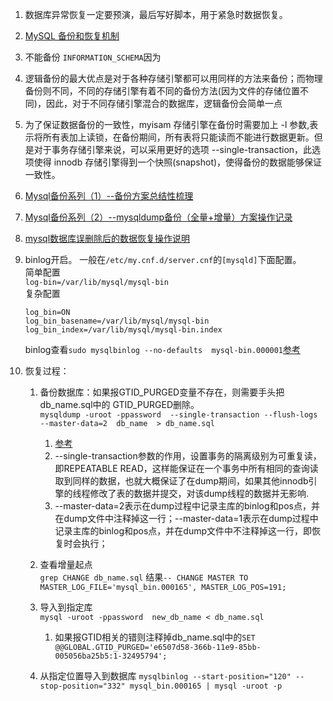 1. 数据库异常恢复一定要预演，最后写好脚本，用于紧急时数据恢复。     
1. [MySQL 备份和恢复机制](https://juejin.im/entry/5a0aa2026fb9a045132a369f)      
1. 不能备份 `INFORMATION_SCHEMA`因为
1. 逻辑备份的最大优点是对于各种存储引擎都可以用同样的方法来备份；而物理备份则不同，不同的存储引擎有着不同的备份方法(因为文件的存储位置不同)，因此，对于不同存储引擎混合的数据库，逻辑备份会简单一点       
1. 为了保证数据备份的一致性，myisam 存储引擎在备份时需要加上 -l 参数,表示将所有表加上读锁，在备份期间，所有表将只能读而不能进行数据更新。但是对于事务存储引擎来说，可以采用更好的选项 --single-transaction，此选项使得 innodb 存储引擎得到一个快照(snapshot)，使得备份的数据能够保证一致性。      
1. [Mysql备份系列（1）--备份方案总结性梳理](https://www.cnblogs.com/kevingrace/p/6112565.html)     
1. [Mysql备份系列（2）--mysqldump备份（全量+增量）方案操作记录](http://www.cnblogs.com/kevingrace/p/6114979.html)     
1. [mysql数据库误删除后的数据恢复操作说明](http://www.cnblogs.com/kevingrace/p/5904800.html)      
1. binlog开启。
    一般在`/etc/my.cnf.d/server.cnf`的`[mysqld]`下面配置。      
    简单配置        
    `log-bin=/var/lib/mysql/mysql-bin`      
    复杂配置
    ```
    log_bin=ON
    log_bin_basename=/var/lib/mysql/mysql-bin
    log_bin_index=/var/lib/mysql/mysql-bin.index      
    ```
    binlog查看`sudo mysqlbinlog --no-defaults  mysql-bin.000001`[参考](https://www.cnblogs.com/cobbliu/p/4311926.html)  
    
    
 1. 恢复过程：     
    1. 备份数据库：如果报GTID_PURGED变量不存在，则需要手头把db_name.sql中的  GTID_PURGED删除。     
            `mysqldump -uroot -ppassword  --single-transaction --flush-logs --master-data=2  db_name  > db_name.sql`     
            
          1. [参考](https://blog.csdn.net/cug_jiang126com/article/details/49824471)     
          1. --single-transaction参数的作用，设置事务的隔离级别为可重复读，即REPEATABLE READ，这样能保证在一个事务中所有相同的查询读取到同样的数据，也就大概保证了在dump期间，如果其他innodb引擎的线程修改了表的数据并提交，对该dump线程的数据并无影响.        
          1. --master-data=2表示在dump过程中记录主库的binlog和pos点，并在dump文件中注释掉这一行；--master-data=1表示在dump过程中记录主库的binlog和pos点，并在dump文件中不注释掉这一行，即恢复时会执行；   
    1. 查看增量起点     
            `grep CHANGE db_name.sql`  结果`-- CHANGE MASTER TO MASTER_LOG_FILE='mysql_bin.000165', MASTER_LOG_POS=191;`     
    1. 导入到指定库   
            `mysql -uroot -ppassword  new_db_name < db_name.sql`    
          1. 如果报GTID相关的错则注释掉db_name.sql中的`SET @@GLOBAL.GTID_PURGED='e6507d58-366b-11e9-85bb-005056ba25b5:1-32495794';`
    1. 从指定位置导入到数据库
            `mysqlbinlog --start-position="120" --stop-position="332" mysql_bin.000165 | mysql -uroot -p `  

    


            
 
